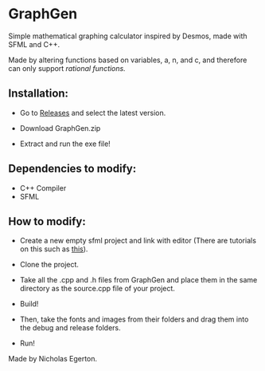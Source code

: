 # GraphGen
Simple mathematical graphing calculator inspired by Desmos, made with SFML and C++.

Made by altering functions based on variables, a, n, and c, and therefore can only support _rational functions._

## Installation:

- Go to [Releases](https://github.com/NicholasEgerton/GraphGen/releases) and select the latest version.

- Download GraphGen.zip

- Extract and run the exe file!

## Dependencies to modify:

- C++ Compiler
- SFML

## How to modify:

- Create a new empty sfml project and link with editor (There are tutorials on this such as [this](https://www.youtube.com/watch?v=lFzpkvrscs4&t=110s&pp=ygUXc2ZtbCB2aXN1YWwgc3R1ZGlvIDIwMjI%3D)).

- Clone the project.

- Take all the .cpp and .h files from GraphGen and place them in the same directory as the source.cpp file of your project.

- Build!

- Then, take the fonts and images from their folders and drag them into the debug and release folders.

- Run!

Made by Nicholas Egerton.
